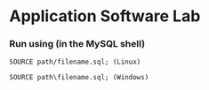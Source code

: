# Application Software Lab

### Run using (in the MySQL shell)

```
SOURCE path/filename.sql; (Linux)

SOURCE path\filename.sql; (Windows)
```
